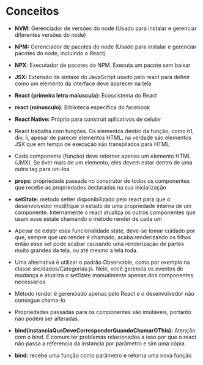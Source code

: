 # Conceitos

- **NVM:** Gerenciador de versões do node (Usado para instalar e gerenciar diferentes versões do node)
- **NPM:** Gerenciador de pacotes do node (Usado para instalar e gerenciar pacotes do node, incluíndo o React)
- **NPX:** Executador de pacotes do NPM. Executa um pacote sem baixar

- **JSX:** Extensão da sintaxe do JavaScript usado pelo react para definir como um elemento da interface deve aparecer na tela

- **React (primeira letra maíuscula):** Ecossistema do React
- **react (minusculo):** Biblioteca específica do facebook
- **React Native:** Próprio para construit aplicativos de celular

- React trabalha com funções. Os elementos dentro da função, como h1, div, li, apesar de parecer elementos HTML, na verdade são elementos JSX que em tempo de execução são transpilados para HTML

- Cada componente (função) deve retornar apenas um elemento HTML (JMX). Se tiver mais de um elemento, eles devem estar dentro de uma outra tag para uni-los.

- **props:** propriedade passada no construtor de todos os componentes que recebe as propriedades declaradas na sua inicialização

- **setState:** método setter disponibilizado pelo react para que o desenvolvedor modifique o estado de uma propriedade interna de um componente. Internamente o react atualiza os outros componentes que usam esse estate chamando o método render de cada um

- Apesar de existir essa funcionalidade state, deve-se tomar cuidado por que, sempre que um render é chamado, acaba renderizando os filhos então esse set pode acabar causando uma renderização de partes muito grandes da tela, ou até mesmo a tela toda.
- Uma alternativa é utilizar o padrão Observable, como por exemplo na classe src/dados/Categorias.js. Nele, você gerencia os eventos de mudança e atualiza o setState manualmente apenas dos componentes necessários

- Método render é gerenciado apenas pelo React e o desenvolvedor não consegue chama-lo

- Propriedades passadas para os componentes são imutáveis, portanto não podem ser alteradas.

- **bind(instanciaQueDeveCorresponderQuandoChamarOThis):** Atenção com o bind. É comum ter problemas relacionados a isso por que o react não passa a referencia da instancia por parâmetro e sim uma cópia.

- **bind:** recebe uma função como parâmetro e retorna uma nova função